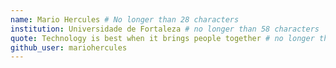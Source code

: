 ```yaml
---
name: Mario Hercules # No longer than 28 characters
institution: Universidade de Fortaleza # no longer than 58 characters
quote: Technology is best when it brings people together # no longer than 100 characters, avoid using quotes(") to guarantee the format remains the same.
github_user: mariohercules
---
```

